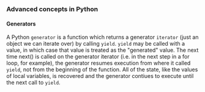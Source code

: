 ### Advanced concepts in Python

#### Generators

A Python `generator` is a function which returns a generator `iterator` (just an object we can iterate over) by calling `yield`.
`yield` may be called with a value, in which case that value is treated as the "generated" value. The next time next() is called on the generator iterator (i.e. in the next step in a for loop, for example), the generator resumes execution from where it called `yield`, not from the beginning of the function. All of the state, like the values of local variables, is recovered and the generator contiues to execute until the next call to `yield`.
